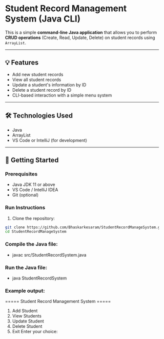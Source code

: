# Student Record Management System (Java CLI)

This is a simple **command-line Java application** that allows you to perform **CRUD operations** (Create, Read, Update, Delete) on student records using `ArrayList`.

---

## 💡 Features

- Add new student records
- View all student records
- Update a student's information by ID
- Delete a student record by ID
- CLI-based interaction with a simple menu system

---

## 🛠️ Technologies Used

- Java
- ArrayList
- VS Code or IntelliJ (for development)

---

## 🚀 Getting Started

### Prerequisites

- Java JDK 11 or above
- VS Code / IntelliJ IDEA
- Git (optional)

### Run Instructions

1. Clone the repository:

```bash
git clone https://github.com/Bhaskarkesaram/StudentRecordManageSystem.git
cd StudentRecordManageSystem
```
### Compile the Java file:

- javac src/StudentRecordSystem.java

### Run the Java file:

- java StudentRecordSystem


### Example output:

===== Student Record Management System =====
1. Add Student
2. View Students
3. Update Student
4. Delete Student
5. Exit
Enter your choice:


